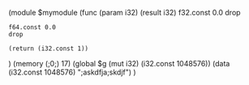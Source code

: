 (module $mymodule
  (func (param i32) (result i32)
    f32.const 0.0
    drop

    f64.const 0.0
    drop

    (return (i32.const 1))
  )
  (memory (;0;) 17)
  (global $g (mut i32) (i32.const 1048576))
  (data (i32.const 1048576) ";askdfja;skdjf")
)
